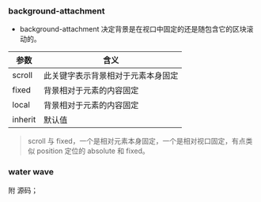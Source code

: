 ### background-attachment
- background-attachment 决定背景是在视口中固定的还是随包含它的区块滚动的。


参数 | 含义
---|---
scroll   | 此关键字表示背景相对于元素本身固定
fixed    | 背景相对于元素的内容固定
local    | 背景相对于元素的内容固定
inherit  | 默认值

> scroll 与 fixed，一个是相对元素本身固定，一个是相对视口固定，有点类似 position 定位的 absolute 和 fixed。


### water wave
附 源码；